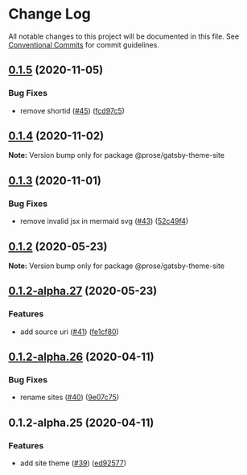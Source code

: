 # Change Log

All notable changes to this project will be documented in this file.
See [Conventional Commits](https://conventionalcommits.org) for commit guidelines.

## [0.1.5](https://github.com/prosejs/prose/compare/@prose/gatsby-theme-site@0.1.4...@prose/gatsby-theme-site@0.1.5) (2020-11-05)


### Bug Fixes

* remove shortid ([#45](https://github.com/prosejs/prose/issues/45)) ([fcd97c5](https://github.com/prosejs/prose/commit/fcd97c51edab4bc02f52fad5ad44cdeaac69bca0))





## [0.1.4](https://github.com/prosejs/prose/compare/@prose/gatsby-theme-site@0.1.3...@prose/gatsby-theme-site@0.1.4) (2020-11-02)

**Note:** Version bump only for package @prose/gatsby-theme-site





## [0.1.3](https://github.com/prosejs/prose/compare/@prose/gatsby-theme-site@0.1.2...@prose/gatsby-theme-site@0.1.3) (2020-11-01)


### Bug Fixes

* remove invalid jsx in mermaid svg ([#43](https://github.com/prosejs/prose/issues/43)) ([52c49f4](https://github.com/prosejs/prose/commit/52c49f4dd10f25cdcadd1be34b4ce044942f259d))





## [0.1.2](https://github.com/prosejs/prose/compare/@prose/gatsby-theme-site@0.1.2-alpha.27...@prose/gatsby-theme-site@0.1.2) (2020-05-23)

**Note:** Version bump only for package @prose/gatsby-theme-site





## [0.1.2-alpha.27](https://github.com/prosejs/prose/compare/@prose/gatsby-theme-site@0.1.2-alpha.26...@prose/gatsby-theme-site@0.1.2-alpha.27) (2020-05-23)


### Features

* add source uri ([#41](https://github.com/prosejs/prose/issues/41)) ([fe1cf80](https://github.com/prosejs/prose/commit/fe1cf80e5cb41c6f3db42c84762d94ab983396d9))





## [0.1.2-alpha.26](https://github.com/prosejs/prose/compare/@prose/gatsby-theme-site@0.1.2-alpha.25...@prose/gatsby-theme-site@0.1.2-alpha.26) (2020-04-11)


### Bug Fixes

* rename sites ([#40](https://github.com/prosejs/prose/issues/40)) ([9e07c75](https://github.com/prosejs/prose/commit/9e07c750d1bba8d794160feeec0bbaac1527a97e))





## 0.1.2-alpha.25 (2020-04-11)


### Features

* add site theme ([#39](https://github.com/prosejs/prose/issues/39)) ([ed92577](https://github.com/prosejs/prose/commit/ed925772ff1a855a42ff88bff96f576ab5eb645e))

